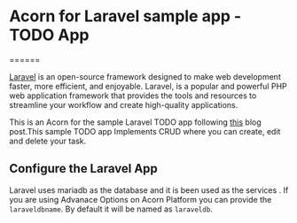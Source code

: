 # Acorn for Laravel sample app - TODO App
======

[Laravel](https://laravel.com/) is an open-source framework designed to make web development faster, more efficient, and enjoyable. Laravel, is a popular and powerful PHP web application framework that provides the tools and resources to streamline your workflow and create high-quality applications.

This is an Acorn for the sample Laravel TODO app following [this](https://impulsivecode.com/laravel-crud-tutorial-example-for-beginners/) blog post.This sample TODO app Implements CRUD where you can create, edit and delete your task.

## Configure the Laravel App


Laravel uses mariadb as the database and it is been used as the services . If you are using Advanace Options on Acorn Platform you can provide the `laraveldbname`. By default it will be named as `laraveldb`.

